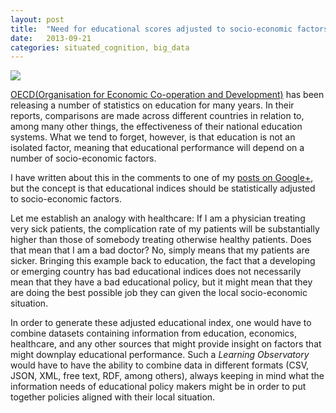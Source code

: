```yaml
---
layout: post
title:  "Need for educational scores adjusted to socio-economic factors"
date:   2013-09-21
categories: situated_cognition, big_data
---
```


![](https://lh3.googleusercontent.com/-0IcrIVRSBlc/UjZmrIMKgHI/AAAAAAAA33g/omCU3nWv_r0/w1000-h680-no/fractal.png)

[OECD(Organisation for Economic Co-operation and Development)](http://www.oecd.org/) has been releasing a number of statistics on education for many years. In their reports, comparisons are made across different countries in relation to, among many other things, the effectiveness of their national education systems. What we tend to forget, however, is that education is not an isolated factor, meaning that educational performance will depend on a number of socio-economic factors. 

I have written about this in the comments to one of my [posts on Google+](https://plus.google.com/106268032364497388036/posts/59orarBgrRP), but the concept is that educational indices should be statistically adjusted to socio-economic factors. 

Let me establish an analogy with healthcare: If I am a physician treating very sick patients, the complication rate of my patients will be substantially higher than those of somebody treating otherwise healthy patients. Does that mean that I am a bad doctor? No, simply means that my patients are sicker. Bringing this example back to education, the fact that a developing or emerging country has bad educational indices does not necessarily mean that they have a bad educational policy, but it might mean that they are doing the best possible job they can given the local socio-economic situation. 

In order to generate these adjusted educational index, one would have to combine datasets containing information from education, economics, healthcare, and any other sources that might provide insight on factors that might downplay educational performance. Such a *Learning Observatory* would have to have the ability to combine data in different formats (CSV, JSON, XML, free text, RDF, among others), always keeping in mind what the information needs of educational policy makers might be in order to put together policies aligned with their local situation.